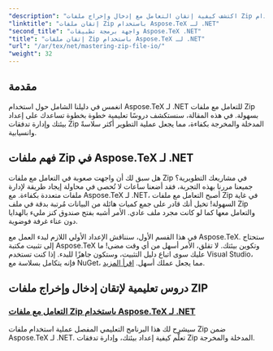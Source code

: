 ```yaml
---
"description": "اكتشف كيفية إتقان التعامل مع إدخال وإخراج ملفات Zip باستخدام Aspose.TeX لـ .NET. اتبع التعليمات خطوة بخطوة لتبسيط سير عملك بكفاءة."
"linktitle": "إتقان ملفات Zip باستخدام Aspose.TeX لـ .NET"
"second_title": "واجهة برمجة تطبيقات Aspose.TeX .NET"
"title": "إتقان ملفات Zip باستخدام Aspose.TeX لـ .NET"
"url": "/ar/tex/net/mastering-zip-file-io/"
"weight": 32
---
```


## مقدمة

انغمس في دليلنا الشامل حول استخدام Aspose.TeX لـ .NET للتعامل مع ملفات Zip بسهولة. في هذه المقالة، سنستكشف دروسًا تعليمية خطوة بخطوة تساعدك على إعداد بيئتك وإدارة تدفقات Zip المدخلة والمخرجة بكفاءة، مما يجعل عملية التطوير أكثر سلاسةً وانسيابية.

## فهم ملفات Zip في Aspose.TeX لـ .NET

هل سبق لك أن واجهت صعوبة في التعامل مع ملفات Zip في مشاريعك التطويرية؟ جميعنا مررنا بهذه التجربة، فقد أضعنا ساعات لا تُحصى في محاولة إيجاد طريقة لإدارة ملفات متعددة بكفاءة. مع Aspose.TeX لـ .NET، أصبح التعامل مع ملفات Zip في غاية السهولة! تخيل أنك قادر على جمع كميات هائلة من البيانات مُرتبة بدقة في ملف Zip والتعامل معها كما لو كانت مجرد ملف عادي. الأمر أشبه بفتح صندوق كنز مليء بالهدايا دون عناء غرفة فوضوية.

في هذا القسم الأول، سنناقش الإعداد الأولي اللازم لبدء العمل مع Aspose.TeX. ستحتاج إلى تثبيت مكتبة Aspose.TeX وتكوين بيئتك. لا تقلق، الأمر أسهل من أي وقت مضى! ما عليك سوى اتباع دليل التثبيت، وستكون جاهزًا للبدء. إذا كنت تستخدم Visual Studio، فإنه يتكامل بسلاسة مع NuGet، مما يجعل عملك أسهل. [اقرأ المزيد](./handle-zip-files/).

## دروس تعليمية لإتقان إدخال وإخراج ملفات ZIP
### [التعامل مع ملفات Zip باستخدام Aspose.TeX لـ .NET](./handle-zip-files/)
سيشرح لك هذا البرنامج التعليمي المفصل عملية استخدام ملفات Zip ضمن Aspose.TeX لـ .NET. تعلّم كيفية إعداد بيئتك، وإدارة تدفقات Zip المدخلة والمخرجة.